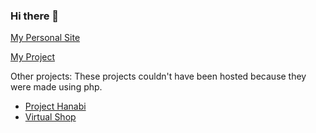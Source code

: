### Hi there 👋

[My Personal Site](www.monambike.github.io)

[My Project](www.monambike.github.io/virtualrestaurant_web)

Other projects:
These projects couldn't have been hosted because they were made using php.
- [Project Hanabi](https://github.com/monambike/projecthanabi_web)
- [Virtual Shop](https://github.com/monambike/virtualshop_web)
